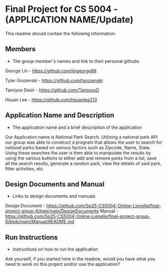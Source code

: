 # Final Project for CS 5004 - (APPLICATION NAME/Update)

This readme should contain the following information:

## Members
- The group member's names and link to their personal githubs

George Lin - https://github.com/lingeorge88

Tyler Grozenski - https://github.com/tgrozenski

Tamiyoo Desir - https://github.com/TamiyooD

Hsuan Lee - https://github.com/hsuanlee213

## Application Name and Description
- The application name and a brief description of the application

Our Application name is National Park Search. 
Utilizing a national park API our group was able to construct a program that allows the user to search for national parks based on various factors such as Zipcode, Name, State. Using these searches the user is then able to manipulate the results by using the various buttons to either add and remove parks from a list, save all the search results, generate a random park, view the details of said park, filter activities, etc.

## Design Documents and Manual
- Links to design documents and manuals

Design Document - https://github.com/Sp25-CS5004-Online-Lionelle/final-project-group-6/tree/main/DesignDocuments
Manual - https://github.com/Sp25-CS5004-Online-Lionelle/final-project-group-6/blob/main/Manual/README.md

## Run Instructions
- Instructions on how to run the application



Ask yourself, if you started here in the readme, would you have what you need to work on this project and/or use the application?
